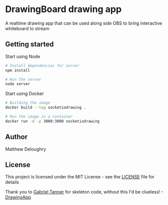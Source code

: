 # DrawingBoard drawing app

A realtime drawing app that can be used along side OBS to bring interactive whiteboard to stream

## Getting started

Start using Node

```bash
# Install dependencies for server
npm install

# Run the server
node server
```

Start using Docker

```bash
# Building the image
docker build --tag socketiodrawing .

# Run the image in a container
docker run -d -p 3000:3000 socketiodrawing
```

## Author

Matthew Deloughry

## License

This project is licensed under the MIT License - see the [LICENSE](LICENSE.md) file for details

Thank you to [Gabriel Tanner](https://github.com/TannerGabriel) for skeleton code, without this I'd be clueless! - [DrawingApp](https://github.com/TannerGabriel/DrawingApp)
